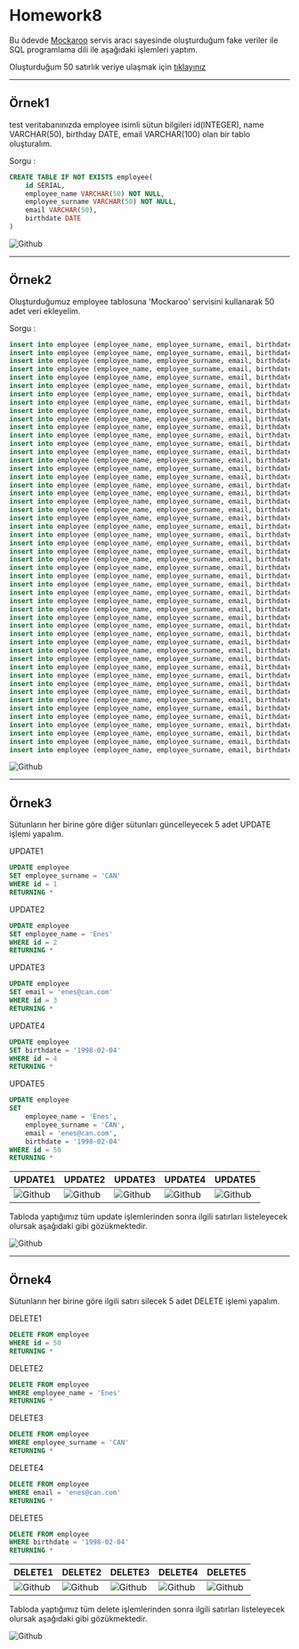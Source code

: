 # Homework8

Bu ödevde [Mockaroo](https://www.mockaroo.com/) servis aracı sayesinde oluşturduğum fake veriler ile SQL programlama dili ile aşağıdaki işlemleri yaptım.

Oluşturduğum 50 satırlık veriye ulaşmak için [tıklayınız](assets/fake_employee_insertion_query.txt)

-----

## Örnek1

test veritabanınızda employee isimli sütun bilgileri id(INTEGER), name VARCHAR(50), birthday DATE, email VARCHAR(100) olan bir tablo oluşturalım.

Sorgu : 

```sql
CREATE TABLE IF NOT EXISTS employee(
	id SERIAL,
	employee_name VARCHAR(50) NOT NULL,
	employee_surname VARCHAR(50) NOT NULL,
	email VARCHAR(50),
	birthdate DATE
)
```

![Github](assets/answer1.png)

-----

## Örnek2

Oluşturduğumuz employee tablosuna 'Mockaroo' servisini kullanarak 50 adet veri ekleyelim.

Sorgu : 

```sql
insert into employee (employee_name, employee_surname, email, birthdate) values ('Giles', 'Folini', 'gfolini0@edublogs.org', '1900-06-01');
insert into employee (employee_name, employee_surname, email, birthdate) values ('Cad', 'Bernardelli', 'cbernardelli1@kickstarter.com', '1956-04-15');
insert into employee (employee_name, employee_surname, email, birthdate) values ('Janine', 'Swinley', 'jswinley2@mac.com', '1941-03-26');
insert into employee (employee_name, employee_surname, email, birthdate) values ('Sonny', 'Nutkin', 'snutkin3@zimbio.com', '1957-04-29');
insert into employee (employee_name, employee_surname, email, birthdate) values ('Jeremias', 'Weatherley', 'jweatherley4@elpais.com', '1992-05-14');
insert into employee (employee_name, employee_surname, email, birthdate) values ('Che', 'Casajuana', 'ccasajuana5@chronoengine.com', '1901-11-28');
insert into employee (employee_name, employee_surname, email, birthdate) values ('Bret', 'Kennion', null, '1902-11-02');
insert into employee (employee_name, employee_surname, email, birthdate) values ('Abbie', 'Tolliday', 'atolliday7@thetimes.co.uk', '1983-09-22');
insert into employee (employee_name, employee_surname, email, birthdate) values ('Eddy', 'Guillem', 'eguillem8@trellian.com', '1947-04-22');
insert into employee (employee_name, employee_surname, email, birthdate) values ('Banky', 'Pursey', 'bpursey9@prweb.com', '1924-02-04');
insert into employee (employee_name, employee_surname, email, birthdate) values ('Willie', 'Tissell', 'wtissella@tamu.edu', '1998-05-14');
insert into employee (employee_name, employee_surname, email, birthdate) values ('Bobbye', 'Deeley', 'bdeeleyb@istockphoto.com', '1923-02-14');
insert into employee (employee_name, employee_surname, email, birthdate) values ('Catha', 'Coote', 'ccootec@blogger.com', '1900-04-14');
insert into employee (employee_name, employee_surname, email, birthdate) values ('Aleda', 'Pleuman', 'apleumand@uiuc.edu', '1993-08-03');
insert into employee (employee_name, employee_surname, email, birthdate) values ('Corrie', 'Sloam', null, null);
insert into employee (employee_name, employee_surname, email, birthdate) values ('Nikola', 'Scott', 'nscottf@google.ca', null);
insert into employee (employee_name, employee_surname, email, birthdate) values ('Modesty', 'Cadalleder', 'mcadallederg@fda.gov', '1970-08-13');
insert into employee (employee_name, employee_surname, email, birthdate) values ('Humberto', 'Nutbeem', 'hnutbeemh@usatoday.com', '1942-03-07');
insert into employee (employee_name, employee_surname, email, birthdate) values ('Vivianna', 'Plampeyn', 'vplampeyni@vistaprint.com', '1903-04-21');
insert into employee (employee_name, employee_surname, email, birthdate) values ('Aron', 'Abbati', 'aabbatij@sbwire.com', '1936-01-20');
insert into employee (employee_name, employee_surname, email, birthdate) values ('Thorny', 'Croxall', 'tcroxallk@japanpost.jp', null);
insert into employee (employee_name, employee_surname, email, birthdate) values ('Maybelle', 'Bonavia', 'mbonavial@google.ru', null);
insert into employee (employee_name, employee_surname, email, birthdate) values ('Beth', 'Amort', 'bamortm@va.gov', '1909-02-15');
insert into employee (employee_name, employee_surname, email, birthdate) values ('Pail', 'Davydenko', 'pdavydenkon@example.com', '1942-09-25');
insert into employee (employee_name, employee_surname, email, birthdate) values ('Lavina', 'Iles', 'lileso@vimeo.com', '1930-04-25');
insert into employee (employee_name, employee_surname, email, birthdate) values ('Son', 'Boylund', 'sboylundp@sphinn.com', '1915-08-23');
insert into employee (employee_name, employee_surname, email, birthdate) values ('Liuka', 'Grevel', 'lgrevelq@wix.com', null);
insert into employee (employee_name, employee_surname, email, birthdate) values ('Elenore', 'Milleton', 'emilletonr@bigcartel.com', null);
insert into employee (employee_name, employee_surname, email, birthdate) values ('Eustacia', 'Bee', 'ebees@globo.com', '1930-10-26');
insert into employee (employee_name, employee_surname, email, birthdate) values ('Bear', 'Swalowe', 'bswalowet@parallels.com', '1956-07-05');
insert into employee (employee_name, employee_surname, email, birthdate) values ('Cassie', 'Cotgrave', null, '1990-12-16');
insert into employee (employee_name, employee_surname, email, birthdate) values ('Ola', 'Bent', 'obentv@fotki.com', '1911-12-20');
insert into employee (employee_name, employee_surname, email, birthdate) values ('Mickey', 'Roggieri', 'mroggieriw@japanpost.jp', '1992-08-04');
insert into employee (employee_name, employee_surname, email, birthdate) values ('Clemmie', 'Panton', 'cpantonx@zdnet.com', '1954-03-14');
insert into employee (employee_name, employee_surname, email, birthdate) values ('Riannon', 'Deverell', 'rdeverelly@auda.org.au', null);
insert into employee (employee_name, employee_surname, email, birthdate) values ('Elisha', 'Baddam', 'ebaddamz@furl.net', '1990-08-19');
insert into employee (employee_name, employee_surname, email, birthdate) values ('Freddie', 'Oram', 'foram10@alibaba.com', '1954-08-14');
insert into employee (employee_name, employee_surname, email, birthdate) values ('Ashlin', 'Lomansey', 'alomansey11@imgur.com', '1911-03-29');
insert into employee (employee_name, employee_surname, email, birthdate) values ('Leah', 'Linck', 'llinck12@sphinn.com', '1903-08-21');
insert into employee (employee_name, employee_surname, email, birthdate) values ('Sergei', 'Yuranovev', 'syuranovev13@ted.com', '1906-04-22');
insert into employee (employee_name, employee_surname, email, birthdate) values ('Marney', 'McKenney', 'mmckenney14@reverbnation.com', null);
insert into employee (employee_name, employee_surname, email, birthdate) values ('Chick', 'Georgeot', 'cgeorgeot15@upenn.edu', null);
insert into employee (employee_name, employee_surname, email, birthdate) values ('Nevsa', 'Gadaud', 'ngadaud16@blog.com', null);
insert into employee (employee_name, employee_surname, email, birthdate) values ('Leonid', 'Geraudy', 'lgeraudy17@dyndns.org', '1963-04-13');
insert into employee (employee_name, employee_surname, email, birthdate) values ('Alverta', 'Plascott', 'aplascott18@1688.com', '1911-07-31');
insert into employee (employee_name, employee_surname, email, birthdate) values ('Purcell', 'Dewis', 'pdewis19@usda.gov', '1922-07-18');
insert into employee (employee_name, employee_surname, email, birthdate) values ('Albertina', 'Boddam', 'aboddam1a@about.com', '1906-01-11');
insert into employee (employee_name, employee_surname, email, birthdate) values ('Ram', 'Aylmore', null, '1987-12-30');
insert into employee (employee_name, employee_surname, email, birthdate) values ('Dougie', 'Gemnett', 'dgemnett1c@twitpic.com', '1972-04-30');
insert into employee (employee_name, employee_surname, email, birthdate) values ('Jackson', 'Goldsbury', null, null);
```

![Github](assets/answer2.png)

-----

## Örnek3

Sütunların her birine göre diğer sütunları güncelleyecek 5 adet UPDATE işlemi yapalım.

UPDATE1

```sql
UPDATE employee
SET employee_surname = 'CAN'
WHERE id = 1
RETURNING *
```

UPDATE2

```sql
UPDATE employee
SET employee_name = 'Enes'
WHERE id = 2
RETURNING *
```

UPDATE3

```sql
UPDATE employee
SET email = 'enes@can.com'
WHERE id = 3
RETURNING *
```

UPDATE4

```sql
UPDATE employee
SET birthdate = '1998-02-04'
WHERE id = 4
RETURNING *
```

UPDATE5

```sql
UPDATE employee
SET 
    employee_name = 'Enes',
    employee_surname = 'CAN',
    email = 'enes@can.com',
    birthdate = '1998-02-04'
WHERE id = 50
RETURNING *
```

| UPDATE1 | UPDATE2 | UPDATE3 | UPDATE4 | UPDATE5 |
| ------- | ------- | ------- | ------- | ------- |
| ![Github](assets/answer3.1.png) | ![Github](assets/answer3.2.png) | ![Github](assets/answer3.3.png) | ![Github](assets/answer3.4.png) | ![Github](assets/answer3.5.png)

Tabloda yaptığımız tüm update işlemlerinden sonra ilgili satırları listeleyecek olursak aşağıdaki gibi gözükmektedir.

![Github](assets/answer3.6.png)

-----

## Örnek4

Sütunların her birine göre ilgili satırı silecek 5 adet DELETE işlemi yapalım.

DELETE1

```sql
DELETE FROM employee
WHERE id = 50
RETURNING *
```

DELETE2

```sql
DELETE FROM employee
WHERE employee_name = 'Enes'
RETURNING *
```

DELETE3

```sql
DELETE FROM employee
WHERE employee_surname = 'CAN'
RETURNING *
```

DELETE4

```sql
DELETE FROM employee
WHERE email = 'enes@can.com'
RETURNING *
```

DELETE5

```sql
DELETE FROM employee
WHERE birthdate = '1998-02-04'
RETURNING *
```
| DELETE1 | DELETE2 | DELETE3 | DELETE4 | DELETE5 |
| ------- | ------- | ------- | ------- | ------- |
| ![Github](assets/answer4.1.png) | ![Github](assets/answer4.2.png) | ![Github](assets/answer4.3.png) | ![Github](assets/answer4.4.png) | ![Github](assets/answer4.5.png)

Tabloda yaptığımız tüm delete işlemlerinden sonra ilgili satırları listeleyecek olursak aşağıdaki gibi gözükmektedir.

![Github](assets/answer4.6.png)